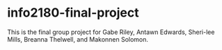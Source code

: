 # info2180-final-project

This is the final group project for Gabe Riley, Antawn Edwards, Sheri-lee Mills, Breanna Thelwell, and Makonnen Solomon.